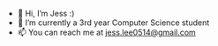 - 👋 Hi, I’m Jess :)
- 🌱 I’m currently a 3rd year Computer Science student
- 📫 You can reach me at jess.lee0514@gmail.com

<!---
jslee03/jslee03 is a ✨ special ✨ repository because its `README.md` (this file) appears on your GitHub profile.
You can click the Preview link to take a look at your changes.
--->
